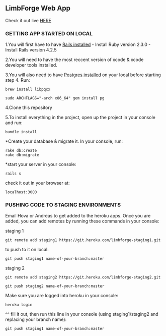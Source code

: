## LimbForge Web App
Check it out live [HERE](http://limbforge.herokuapp.com/)

### GETTING APP STARTED ON LOCAL

1.You will first have to have [Rails installed](http://guides.railsgirls.com/install)
    - Install Ruby version 2.3.0
    - Install Rails version 4.2.5
    
2.You will need to have the most reccent version of xcode & xcode developer tools installed.

3.You will also need to have [Postgres installed](http://postgresapp.com/) on your local before starting step 4. Run:

```
brew install libpqxx
 ```
```
sudo ARCHFLAGS="-arch x86_64" gem install pg
```
4.Clone this repository

5.To install everything in the project, open up the project in your console and run:
```
bundle install
```
*Create your database & migrate it. In your console, run:
```
rake db:create
rake db:migrate
```
*start your server in your console:
```
rails s
```
check it out in your browser at:
```
localhost:3000
```

### PUSHING CODE TO STAGING ENVIRONMENTS
Email Hova or Andreas to get added to the heroku apps. Once you are added, you can add remotes by running these commands in your console:

staging 1

```
git remote add staging1 https://git.heroku.com/limbforge-staging1.git
```

to push to it on local:

```
git push staging1 name-of-your-branch:master
```

staging 2

```
git remote add staging2 https://git.heroku.com/limbforge-staging2.git
```

```
git push staging2 name-of-your-branch:master
```

Make sure you are logged into heroku in your console:

```
heroku login
```

^^ fill it out, then run this line in your console (using staging1/staging2 and replacing your branch name):
```
git push staging1 name-of-your-branch:master
```
